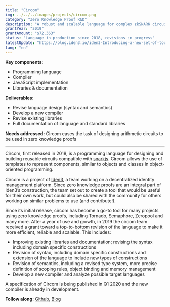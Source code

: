 ```yaml
---
title: "Circom"
img: ../../../images/projects/circom.png
category: "Zero Knowledge Proof R&D"
description: "A robust and scalable language for complex zkSNARK circuit design."
grantYear: "2019"
grantAmount: "$72,363"
status: "Language in production since 2018, revisions in progress"
latestUpdate: "https://blog.iden3.io/iden3-Introducing-a-new-set-of-tools-for-mastering-zkSNARKs.html"
lang: "en"
---
```


**Key components:**

- Programming language
- Compiler
- JavaScript implementation
- Libraries & documentation

**Deliverables:**

- Revise language design (syntax and semantics)
- Develop a new compiler
- Revise existing libraries
- Full documentation of language and standard libraries

**Needs addressed:** Circom eases the task of designing arithmetic circuits to be used in zero knowledge proofs

---

Circom, first released in 2018, is a programming language for designing and building reusable circuits compatible with [snarkjs](https://github.com/iden3/snarkjs). Circom allows the use of templates to represent components, similar to objects and classes in object-oriented programming.

Circom is a project of [Iden3](https://iden3.io), a team working on a decentralized identity management platform. Since zero knowledge proofs are an integral part of Iden3’s construction, the team set out to create a tool that would be useful for their own work, but could also be shared with the community for others working on similar problems to use (and contribute!).

Since its initial release, circom has become a go-to tool for many projects using zero knowledge proofs, including Tornado, Semaphore, Zeropool and many more. After a year of use and growth, in 2019 the circom team received a grant toward a top-to-bottom revision of the language to make it more efficient, reliable and scalable. This includes:

- Improving existing libraries and documentation; revising the syntax including domain specific constructions
- Revision of syntax, including domain specific constructions and extension of the language to include new types of constructions
- Revision of semantics, including a revised type system, more precise definition of scoping rules, object binding and memory management
- Develop a new compiler and analyze possible target languages

A specification of Circom is being published in Q1 2020 and the new compiler is already in development.

**Follow along:** [Github](https://github.com/iden3/circom), [Blog](https://blog.iden3.io/)
